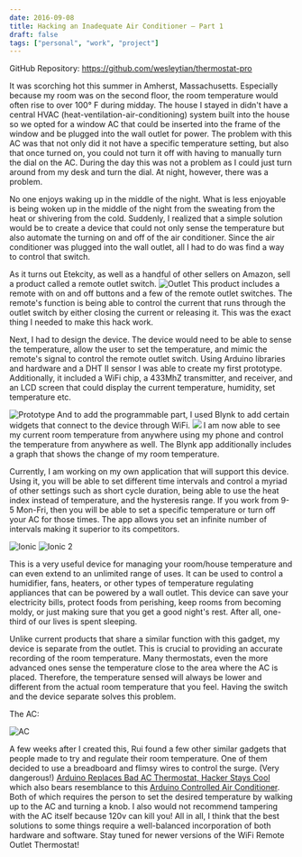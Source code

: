 ```yaml
---
date: 2016-09-08
title: Hacking an Inadequate Air Conditioner – Part 1
draft: false
tags: ["personal", "work", "project"]
---
```


GitHub Repository: https://github.com/wesleytian/thermostat-pro

It was scorching hot this summer in Amherst, Massachusetts. Especially because my room was on the second floor, the room temperature would often rise to over 100° F during midday. The house I stayed in didn't have a central HVAC (heat-ventilation-air-conditioning) system built into the house so we opted for a window AC that could be inserted into the frame of the window and be plugged into the wall outlet for power. The problem with this AC was that not only did it not have a specific temperature setting, but also that once turned on, you could not turn it off with having to manually turn the dial on the AC. During the day this was not a problem as I could just turn around from my desk and turn the dial. At night, however, there was a problem.

No one enjoys waking up in the middle of the night. What is less enjoyable is being woken up in the middle of the night from the sweating from the heat or shivering from the cold. Suddenly, I realized that a simple solution would be to create a device that could not only sense the temperature but also automate the turning on and off of the air conditioner. Since the air conditioner was plugged into the wall outlet, all I had to do was find a way to control that switch.

As it turns out Etekcity, as well as a handful of other sellers on Amazon, sell a product called a remote outlet switch. ![Outlet](/ac_hack/outlet.jpg) This product includes a remote with on and off buttons and a few of the remote outlet switches. The remote's function is being able to control the current that runs through the outlet switch by either closing the current or releasing it. This was the exact thing I needed to make this hack work.

Next, I had to design the device. The device would need to be able to sense the temperature, allow the user to set the temperature, and mimic the remote's signal to control the remote outlet switch. Using Arduino libraries and hardware and a DHT II sensor I was able to create my first prototype. Additionally, it included a WiFi chip, a 433MhZ transmitter, and receiver, and an LCD screen that could display the current temperature, humidity, set temperature etc.

![Prototype](/ac_hack/prototype.png)
And to add the programmable part, I used Blynk to add certain widgets that connect to the device through WiFi. ![](/ac_hack/blynk.png) I am now able to see my current room temperature from anywhere using my phone and control the temperature from anywhere as well. The Blynk app additionally includes a graph that shows the change of my room temperature.

Currently, I am working on my own application that will support this device. Using it, you will be able to set different time intervals and control a myriad of other settings such as short cycle duration, being able to use the heat index instead of temperature, and the hysteresis range. If you work from 9-5 Mon-Fri, then you will be able to set a specific temperature or turn off your AC for those times. The app allows you set an infinite number of intervals making it superior to its competitors.

![Ionic](/ac_hack/ionic.png)
![Ionic 2](/ac_hack/IMG_2621.PNG)

This is a very useful device for managing your room/house temperature and can even extend to an unlimited range of uses. It can be used to control a humidifier, fans, heaters, or other types of temperature regulating appliances that can be powered by a wall outlet. This device can save your electricity bills, protect foods from perishing, keep rooms from becoming moldy, or just making sure that you get a good night's rest. After all, one-third of our lives is spent sleeping.

Unlike current products that share a similar function with this gadget, my device is separate from the outlet. This is crucial to providing an accurate recording of the room temperature. Many thermostats, even the more advanced ones sense the temperature close to the area where the AC is placed. Therefore, the temperature sensed will always be lower and different from the actual room temperature that you feel. Having the switch and the device separate solves this problem.

The AC:

![AC](/ac_hack/ac.jpg)

A few weeks after I created this, Rui found a few other similar gadgets that people made to try and regulate their room temperature. One of them decided to use a breadboard and flimsy wires to control the surge. (Very dangerous!) [Arduino Replaces Bad AC Thermostat, Hacker Stays Cool](http://hackaday.com/2016/08/05/arduino-replaces-bad-ac-thermostat-hacker-stays-cool/) which also bears resemblance to this [Arduino Controlled Air Conditioner](http://hackaday.com/2015/06/11/arduino-controlled-air-conditioner). Both of which requires the person to set the desired temperature by walking up to the AC and turning a knob. I also would not recommend tampering with the AC itself because 120v can kill you! All in all, I think that the best solutions to some things require a well-balanced incorporation of both hardware and software. Stay tuned for newer versions of the WiFi Remote Outlet Thermostat!